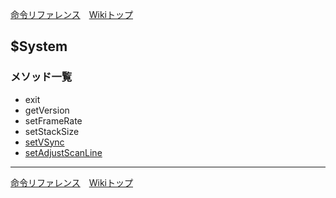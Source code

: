 
[命令リファレンス](./reference.md)&emsp;[Wikiトップ](./)

<title>命令リファレンス - $System</title>

## $System
### メソッド一覧 
- exit
- getVersion
- setFrameRate
- setStackSize
- [setVSync](./rf-system-setvsync.md)
- [setAdjustScanLine](./rf-system-setadjustscanline.md)

***

[命令リファレンス](./reference.md)&emsp;[Wikiトップ](./)

